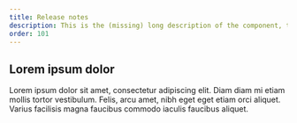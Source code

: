 ```yaml
---
title: Release notes
description: This is the (missing) long description of the component, that will come from the frontmatter attributes
order: 101
---
```


## Lorem ipsum dolor

Lorem ipsum dolor sit amet, consectetur adipiscing elit. Diam diam mi etiam mollis tortor vestibulum. Felis, arcu amet, nibh eget eget etiam orci aliquet. Varius facilisis magna faucibus commodo iaculis faucibus aliquet.